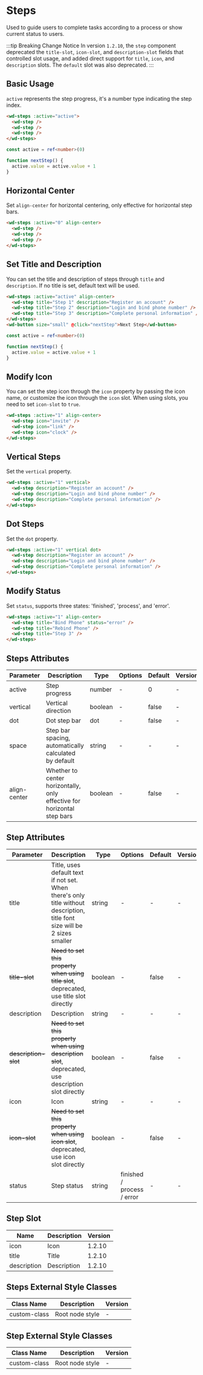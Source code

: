 # Steps

Used to guide users to complete tasks according to a process or show current status to users.

:::tip Breaking Change Notice
In version `1.2.10`, the `step` component deprecated the `title-slot`, `icon-slot`, and `description-slot` fields that controlled slot usage, and added direct support for `title`, `icon`, and `description` slots. The `default` slot was also deprecated.
:::

## Basic Usage

`active` represents the step progress, it's a number type indicating the step index.

```html
<wd-steps :active="active">
  <wd-step />
  <wd-step />
  <wd-step />
</wd-steps>
```

```ts
const active = ref<number>(0)

function nextStep() {
  active.value = active.value + 1
}
```

## Horizontal Center

Set `align-center` for horizontal centering, only effective for horizontal step bars.

```html
<wd-steps :active="0" align-center>
  <wd-step />
  <wd-step />
  <wd-step />
</wd-steps>
```

## Set Title and Description

You can set the title and description of steps through `title` and `description`. If no title is set, default text will be used.

```html
<wd-steps :active="active" align-center>
  <wd-step title="Step 1" description="Register an account" />
  <wd-step title="Step 2" description="Login and bind phone number" />
  <wd-step title="Step 3" description="Complete personal information" />
</wd-steps>
<wd-button size="small" @click="nextStep">Next Step</wd-button>
```
```ts
const active = ref<number>(0)

function nextStep() {
  active.value = active.value + 1
}
```

## Modify Icon

You can set the step icon through the `icon` property by passing the icon name, or customize the icon through the `icon` slot. When using slots, you need to set `icon-slot` to `true`.

```html
<wd-steps :active="1" align-center>
  <wd-step icon="invite" />
  <wd-step icon="link" />
  <wd-step icon="clock" />
</wd-steps>
```

## Vertical Steps

Set the `vertical` property.

```html
<wd-steps :active="1" vertical>
  <wd-step description="Register an account" />
  <wd-step description="Login and bind phone number" />
  <wd-step description="Complete personal information" />
</wd-steps>
```

## Dot Steps

Set the `dot` property.

```html
<wd-steps :active="1" vertical dot>
  <wd-step description="Register an account" />
  <wd-step description="Login and bind phone number" />
  <wd-step description="Complete personal information" />
</wd-steps>
```

## Modify Status

Set `status`, supports three states: 'finished', 'process', and 'error'.

```html
<wd-steps :active="1" align-center>
  <wd-step title="Bind Phone" status="error" />
  <wd-step title="Rebind Phone" />
  <wd-step title="Step 3" />
</wd-steps>
```

## Steps Attributes

| Parameter | Description | Type | Options | Default | Version |
|-----------|-------------|------|----------|---------|----------|
| active | Step progress | number | - | 0 | - |
| vertical | Vertical direction | boolean | - | false | - |
| dot | Dot step bar | dot | - | false | - |
| space | Step bar spacing, automatically calculated by default | string | - | - | - |
| align-center | Whether to center horizontally, only effective for horizontal step bars | boolean | - | false | - |

## Step Attributes

| Parameter | Description | Type | Options | Default | Version |
|-----------|-------------|------|----------|---------|----------|
| title | Title, uses default text if not set. When there's only title without description, title font size will be 2 sizes smaller | string | - | - | - |
| <s>title-slot</s> | <s>Need to set this property when using title slot</s>, deprecated, use title slot directly | boolean | - | false | - |
| description | Description | string | - | - | - |
| <s>description-slot</s> | <s>Need to set this property when using description slot</s>, deprecated, use description slot directly | boolean | - | false | - |
| icon | Icon | string | - | - | - |
| <s>icon-slot</s> | <s>Need to set this property when using icon slot</s>, deprecated, use icon slot directly | boolean | - | false | - |
| status | Step status | string | finished / process / error | - | - |

## Step Slot

| Name | Description | Version |
|------|-------------|----------|
| icon | Icon | 1.2.10 |
| title | Title | 1.2.10 |
| description | Description | 1.2.10 |

## Steps External Style Classes

| Class Name | Description | Version |
|------------|-------------|----------|
| custom-class | Root node style | - |

## Step External Style Classes

| Class Name | Description | Version |
|------------|-------------|----------|
| custom-class | Root node style | - |
